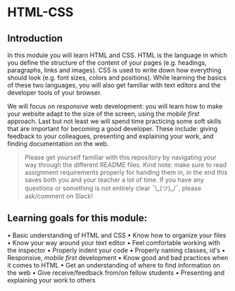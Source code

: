 # HTML-CSS

## Introduction

In this module you will learn HTML and CSS. HTML is the language in which you define the structure of the content of your pages (e.g. headings, paragraphs, links and images). CSS is used to write down how everything should look (e.g. font sizes, colors and positions). While learning the basics of these two languages, you will also get familiar with text editors and the developer tools of your browser.

We will focus on _responsive_ web development: you will learn how to make your website adapt to the size of the screen, using the _mobile first_ approach. Last but not least we will spend time practicing some soft skills that are important for becoming a good developer. These include: giving feedback to your colleagues, presenting and explaining your work, and finding documentation on the web.

>Please get yourself familiar with this repository by navigating your way through the different README files. Kind note: make sure to read assignment requirements properly for handing them in, in the end this saves both you and your teacher a lot of time. If you have any questions or something is not entirely clear ¯\\\_(ツ)_/¯, please ask/comment on Slack!


## Learning goals for this module:
• Basic understanding of HTML and CSS
• Know how to organize your files
• Know your way around your text editor 
• Feel comfortable working with the inspector
• Properly indent your code
• Properly naming classes, id's 
• Responsive, _mobile first_ development
• Know good and bad practices when it comes to HTML
• Get an understanding of where to find information on the web
• Give receive/feedback from/on fellow students
• Presenting and explaining your work to others
